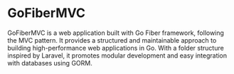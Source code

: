 # GoFiberMVC
GoFiberMVC is a web application built with Go Fiber framework, following the MVC pattern. It provides a structured and maintainable approach to building high-performance web applications in Go. With a folder structure inspired by Laravel, it promotes modular development and easy integration with databases using GORM.
